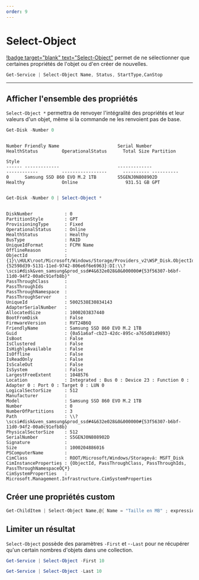 ```yaml
---
order: 9
--- 
```


# Select-Object

[!badge target="blank" text="Select-Object"](https://learn.microsoft.com/fr-fr/powershell/module/microsoft.powershell.utility/select-object?view=powershell-7.3) permet de ne sélectionner que certaines propriétés de l'objet ou d'en créer de nouvelles.

```powershell
Get-Service | Select-Object Name, Status, StartType,CanStop
```

___
## Afficher l'ensemble des propriétés

`Select-Object *` permettra de renvoyer l'intégralité des propriétés et leur valeurs d'un objet, même si la commande ne les renvoient pas de base.

```powershell
Get-Disk -Number 0
```

```text Output ❱ 

Number Friendly Name                      Serial Number                    HealthStatus         OperationalStatus      Total Size Partition
                                                                                                                                  Style
------ -------------                      -------------                    ------------         -----------------      ---------- ----------
0      Samsung SSD 860 EVO M.2 1TB        S5GENJ0N808902D                  Healthy              Online                  931.51 GB GPT


```


```powershell
Get-Disk -Number 0 | Select-Object *
```

```text Output ❱ 

DiskNumber            : 0
PartitionStyle        : GPT
ProvisioningType      : Fixed
OperationalStatus     : Online
HealthStatus          : Healthy
BusType               : RAID
UniqueIdFormat        : FCPH Name
OfflineReason         : 
ObjectId              : {1}\\HULK\root/Microsoft/Windows/Storage/Providers_v2\WSP_Disk.ObjectId="{52598d39-5131-11ed-9742-806e6f6e6963}:DI:\\?\scsi#disk&ven_samsung&prod_ssd#4&632e028&0&000000#{53f56307-b6bf-11d0-94f2-00a0c91efb8b}"
PassThroughClass      : 
PassThroughIds        : 
PassThroughNamespace  : 
PassThroughServer     : 
UniqueId              : 5002538E30834143
AdapterSerialNumber   : 
AllocatedSize         : 1000203837440
BootFromDisk          : False
FirmwareVersion       : RVT24B6Q
FriendlyName          : Samsung SSD 860 EVO M.2 1TB
Guid                  : {0a51a6af-cb23-42dc-895c-a765d01d9893}
IsBoot                : False
IsClustered           : False
IsHighlyAvailable     : False
IsOffline             : False
IsReadOnly            : False
IsScaleOut            : False
IsSystem              : False
LargestFreeExtent     : 1048576
Location              : Integrated : Bus 0 : Device 23 : Function 0 : Adapter 0 : Port 0 : Target 0 : LUN 0
LogicalSectorSize     : 512
Manufacturer          : 
Model                 : Samsung SSD 860 EVO M.2 1TB
Number                : 0
NumberOfPartitions    : 3
Path                  : \\?\scsi#disk&ven_samsung&prod_ssd#4&632e028&0&000000#{53f56307-b6bf-11d0-94f2-00a0c91efb8b}
PhysicalSectorSize    : 512
SerialNumber          : S5GENJ0N808902D
Signature             : 
Size                  : 1000204886016
PSComputerName        : 
CimClass              : ROOT/Microsoft/Windows/Storage┬á: MSFT_Disk
CimInstanceProperties : {ObjectId, PassThroughClass, PassThroughIds, PassThroughNamespaceÔÇª}
CimSystemProperties   : Microsoft.Management.Infrastructure.CimSystemProperties

```


## Créer une propriétés custom

```powershell
Get-ChildItem | Select-Object Name,@{ Name = "Taille en MB" ; expression={ ($_.Length/1MB) } }
```

## Limiter un résultat

`Select-Object` possède des paramètres `-First` et -`-Last` pour ne récupérer qu'un certain nombres d'objets dans une collection.

```powershell
Get-Service | Select-Object -First 10
```

```powershell
Get-Service | Select-Object -Last 10
```

